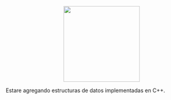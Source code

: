 <p align="center">
<img src=https://png2.cleanpng.com/sh/e60824d0bf64ba620afb2d4436260b46/L0KzQYm3VcE3N6Ruj5H0aYP2gLBuTfRifJIyiAZ7dXP3hcPsk71idpUyed5wb4LshLn0k71kd551jeZucj3sc7F1k71kd551RadqZnPodYqCVcU3OWk8RqoBMkK4RoK6UcUzPmY3TacEM0O3SYi1kP5o/kisspng-data-structures-and-algorithms-computer-icons-comp-5afcee99556187.8622561315265255933497.png width="200">
</p>

Estare agregando estructuras de datos implementadas en C++.
